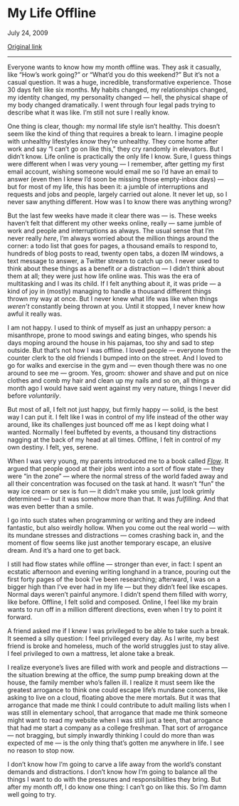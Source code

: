 My Life Offline
===============

July 24, 2009

[Original link](http://www.aaronsw.com/weblog/offline2)

* * * * *

Everyone wants to know how my month offline was. They ask it casually,
like “How’s work going?” or “What’d you do this weekend?” But it’s not a
casual question. It was a huge, incredible, transformative experience.
Those 30 days felt like six months. My habits changed, my relationships
changed, my identity changed, my personality changed — hell, the
physical shape of my body changed dramatically. I went through four
legal pads trying to describe what it was like. I’m still not sure I
really know.

One thing is clear, though: my normal life style isn’t healthy. This
doesn’t seem like the kind of thing that requires a break to learn. I
imagine people with unhealthy lifestyles *know* they’re unhealthy. They
come home after work and say “I can’t go on like this,” they cry
randomly in elevators. But I didn’t know. Life online is practically the
only life I know. Sure, I guess things were different when I was very
young — I remember, after getting my first email account, wishing
someone would email me so I’d have an email to answer (even then I knew
I’d soon be missing those empty-inbox days) — but for most of my life,
this has been it: a jumble of interruptions and requests and jobs and
people, largely carried out alone. It never let up, so I never saw
anything different. How was I to know there was anything wrong?

But the last few weeks have made it clear there was — is. These weeks
haven’t felt that different my other weeks online, really — same jumble
of work and people and interruptions as always. The usual sense that I’m
never really *here*, I’m always worried about the million things around
the corner: a todo list that goes for pages, a thousand emails to
respond to, hundreds of blog posts to read, twenty open tabs, a dozen IM
windows, a text message to answer, a Twitter stream to catch up on. I
never used to think about these things as a benefit *or* a distraction —
I didn’t think about them at all; they were just how life online was.
This was the era of multitasking and I was its child. If I felt anything
about it, it was pride — a kind of joy in (mostly) managing to handle a
thousand different things thrown my way at once. But I never knew what
life was like when things *weren’t* constantly being thrown at you.
Until it stopped, I never knew how awful it really was.

I am not happy. I used to think of myself as just an unhappy person: a
misanthrope, prone to mood swings and eating binges, who spends his days
moping around the house in his pajamas, too shy and sad to step outside.
But that’s not how I was offline. I loved people — everyone from the
counter clerk to the old friends I bumped into on the street. And I
loved to go for walks and exercise in the gym and — even though there
was no one around to see me — groom. Yes, groom: shower and shave and
put on nice clothes and comb my hair and clean up my nails and so on,
all things a month ago I would have said went against my very nature,
things I never did before *voluntarily*.

But most of all, I felt not just happy, but firmly happy — solid, is the
best way I can put it. I felt like I was in control of my life instead
of the other way around, like its challenges just bounced off me as I
kept doing what I wanted. Normally I feel buffeted by events, a thousand
tiny distractions nagging at the back of my head at all times. Offline,
I felt in control of my own destiny. I felt, yes, serene.

When I was very young, my parents introduced me to a book called
*[Flow](http://books.theinfo.org/go/0061339202)*. It argued that people
good at their jobs went into a sort of flow state — they were “in the
zone” — where the normal stress of the world faded away and all their
concentration was focused on the task at hand. It wasn’t “fun” the way
ice cream or sex is fun — it didn’t make you smile, just look grimly
determined — but it was somehow more than that. It was *fulfilling*. And
that was even better than a smile.

I go into such states when programming or writing and they are indeed
fantastic, but also weirdly hollow. When you come out the real world —
with its mundane stresses and distractions — comes crashing back in, and
the moment of flow seems like just another temporary escape, an elusive
dream. And it’s a hard one to get back.

I still had flow states while offline — stronger than ever, in fact: I
spent an ecstatic afternoon and evening writing longhand in a trance,
pouring out the first forty pages of the book I’ve been researching;
afterward, I was on a bigger high than I’ve ever had in my life — but
they didn’t feel like escapes. Normal days weren’t painful anymore. I
didn’t spend them filled with worry, like before. Offline, I felt solid
and composed. Online, I feel like my brain wants to run off in a million
different directions, even when I try to point it forward.

A friend asked me if I knew I was privileged to be able to take such a
break. It seemed a silly question: I feel privileged every day. As I
write, my best friend is broke and homeless, much of the world struggles
just to stay alive. I feel privileged to own a mattress, let alone take
a break.

I realize everyone’s lives are filled with work and people and
distractions — the situation brewing at the office, the sump pump
breaking down at the house, the family member who’s fallen ill. I
realize it must seem like the greatest arrogance to think one could
escape life’s mundane concerns, like asking to live on a cloud, floating
above the mere mortals. But it was that arrogance that made me think I
could contribute to adult mailing lists when I was still in elementary
school, that arrogance that made me think someone might want to read my
website when I was still just a teen, that arrogance that had me start a
company as a college freshman. That sort of arrogance — not bragging,
but simply inwardly thinking I could do more than was expected of me —
is the only thing that’s gotten me anywhere in life. I see no reason to
stop now.

I don’t know how I’m going to carve a life away from the world’s
constant demands and distractions. I don’t know how I’m going to balance
all the things I want to do with the pressures and responsibilities they
bring. But after my month off, I do know one thing: I can’t go on like
this. So I’m damn well going to try.
